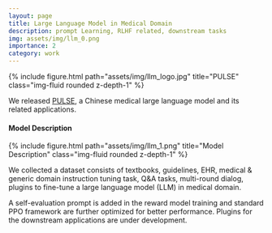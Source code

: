 ```yaml
---
layout: page
title: Large Language Model in Medical Domain
description: prompt Learning, RLHF related, downstream tasks
img: assets/img/llm_0.png
importance: 2
category: work
---
```



<div class="row">
    <div class="col-sm mt-3 mt-md-0">
        {% include figure.html path="assets/img/llm_logo.jpg" title="PULSE" class="img-fluid rounded z-depth-1" %}
    </div>
</div>

We released [PULSE](https://github.com/openmedlab/PULSE), a Chinese medical large language model and its related applications.


#### Model Description

<div class="row">
    <div class="col-sm mt-3 mt-md-0">
        {% include figure.html path="assets/img/llm_1.png" title="Model Description" class="img-fluid rounded z-depth-1" %}
    </div>
</div>

We collected a dataset consists of textbooks, guidelines, EHR, medical & generic domain instruction tuning task, Q&A tasks, multi-round dialog, plugins to fine-tune a large language model (LLM) in medical domain.

A self-evaluation prompt is added in the reward model training and standard PPO framework are further optimized for better performance. Plugins for the downstream applications are under development.


<!-- #### Elo Evaluation
| model_name                    | model_size   |   ALL |   MedQA_Mainland |   PromptCBLUE |   webMedQA |
|:------------------------------|:-------------|------:|-----------------:|--------------:|-----------:|
| GPT4                          | 220B*8(?)    |  1195 |             1087 |          1134 |       1107 |
| ChatGPT                       | 175B(?)      |  1123 |             1053 |          1089 |       1067 |
| PULSE_7b with prompt          | 7B           |  1074 |             1019 |          1047 |       1060 |
| PULSE_14b                     | 14B          |  1055 |             1001 |          1037 |       1056 |
| PULSE_7b                      | 7B           |  1054 |             1028 |          1037 |       1030 |
| BianQue                       | 6B           |   926 |              939 |           920 |       1011 |
| QiZhenGPT                     | 13B          |   918 |              949 |           935 |        974 |
| Med-ChatGLM                   | 6B           |   864 |              988 |           921 |        859 |
| BenTsao                       | 7B           |   846 |              966 |           913 |        859 |
| DoctorGLM                     | 6B           |   812 |              935 |           891 |        856 | -->


